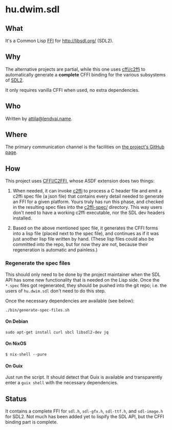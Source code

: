 # hu.dwim.sdl

## What

It's a Common Lisp [FFI](https://en.wikipedia.org/wiki/Foreign_function_interface)
for http://libsdl.org/ (SDL2).

## Why

The alternative projects are partial, while this one uses
[cffi/c2ffi](https://github.com/cffi/cffi) to automatically generate
a **complete** CFFI binding for the various subsystems of
[SDL2](http://libsdl.org/).

It only requires vanilla CFFI when used, no extra dependencies.

## Who

Written by [attila@lendvai.name](mailto:attila@lendvai.name).

## Where

The primary communication channel is the facilities on
[the project's GitHub page](https://github.com/hu-dwim/hu.dwim.sdl).

## How

This project uses [CFFI/C2FFI](https://github.com/cffi/cffi), whose
ASDF extension does two things:

1. When needed, it can invoke [c2ffi](https://github.com/rpav/c2ffi)
to process a C header file and emit a c2ffi spec file (a json file)
that contains every detail needed to generate an FFI for a given
platform. Yours truly has run this phase, and checked in the
resulting spec files into the [c2ffi-spec/](c2ffi-spec/)
directory. This way users don't need to have a working c2ffi
executable, nor the SDL dev headers installed.

2. Based on the above mentioned spec file, it generates the CFFI forms
into a lisp file (placed next to the spec file), and continues as if
it was just another lisp file written by hand. (These lisp files could
also be committed into the repo, but for now they are not, because
their regeneration is automatic and painless.)

### Regenerate the spec files

This should only need to be done by the project maintainer when the
SDL API has some new functionality that is needed on the Lisp
side. Once the `*.spec` files got regenerated, they should be pushed
into the git repo; i.e. the users of `hu.dwim.sdl` don't need to do
this step.

Once the necessary dependencies are available (see below):

```
./bin/generate-spec-files.sh
```

#### On Debian

```
sudo apt-get install curl sbcl libsdl2-dev jq
```

#### On NixOS

```
$ nix-shell --pure
```

#### On Guix

Just run the script. It should detect that Guix is available and
transparently enter a `guix shell` with the necessary dependencies.

## Status

It contains a complete FFI for `sdl.h`, `sdl-gfx.h`, `sdl-ttf.h`, and `sdl-image.h`
for SDL2.
Not much has been added yet to lispify the SDL API, but the CFFI binding part is complete.
